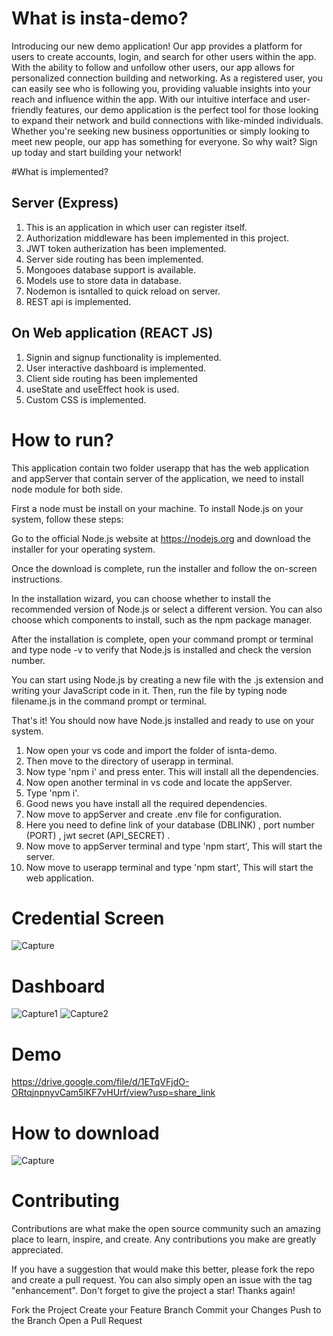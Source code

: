 # What is insta-demo?

Introducing our new demo application! Our app provides a platform for users to create accounts, login, and search for other users within the app. With the ability to follow and unfollow other users, our app allows for personalized connection building and networking. As a registered user, you can easily see who is following you, providing valuable insights into your reach and influence within the app. With our intuitive interface and user-friendly features, our demo application is the perfect tool for those looking to expand their network and build connections with like-minded individuals. Whether you're seeking new business opportunities or simply looking to meet new people, our app has something for everyone. So why wait? Sign up today and start building your network!

#What is implemented?

## Server (Express)

1) This is an application in which user can register itself.
2) Authorization middleware has been implemented in this project.
3) JWT token autherization has been implemented.
4) Server side routing has been implemented.
5) Mongooes database support is available.
6) Models use to store data in database.
7) Nodemon is isntalled to quick reload on server.
8) REST api is implemented.

## On Web application (REACT JS)

1) Signin and signup functionality is implemented.
2) User interactive dashboard is implemented.
3) Client side routing has been implemented
5) useState and useEffect hook is used.
6) Custom CSS is implemented.

# How to run?

This application contain two folder userapp that has the web application and appServer that contain server of the application, we need to install node module for both side.

First a node must be install on your machine. To install Node.js on your system, follow these steps:

Go to the official Node.js website at https://nodejs.org and download the installer for your operating system.

Once the download is complete, run the installer and follow the on-screen instructions.

In the installation wizard, you can choose whether to install the recommended version of Node.js or select a different version. You can also choose which components to install, such as the npm package manager.

After the installation is complete, open your command prompt or terminal and type node -v to verify that Node.js is installed and check the version number.

You can start using Node.js by creating a new file with the .js extension and writing your JavaScript code in it. Then, run the file by typing node filename.js in the command prompt or terminal.

That's it! You should now have Node.js installed and ready to use on your system.

1) Now open your vs code and import the folder of isnta-demo.
2) Then move to the directory of userapp in terminal.
3) Now type 'npm i' and press enter. This will install all the dependencies.
4) Now open another terminal in vs code and locate the appServer.
5) Type 'npm i'.
6) Good news you have install all the required dependencies.
7) Now move to appServer and create .env file for configuration.
8) Here you need to define link of your database (DBLINK) , port number (PORT) , jwt secret (API_SECRET) .
9) Now move to appServer terminal and type 'npm start', This will start the server.
10) Now move to userapp terminal and type 'npm start', This will start the web application.

# Credential Screen

![Capture](https://user-images.githubusercontent.com/65458742/234266074-4af77270-8286-4037-995f-dd29941b8498.JPG)

# Dashboard

![Capture1](https://user-images.githubusercontent.com/65458742/234266155-10d84941-8a9e-4dc3-b4a9-1c71171125ba.JPG)
![Capture2](https://user-images.githubusercontent.com/65458742/234266201-82318e5c-a0f0-44ed-bc39-145861000318.JPG)

# Demo

https://drive.google.com/file/d/1ETqVFjdO-ORtqjnpnyvCam5lKF7vHUrf/view?usp=share_link

# How to download

![Capture](https://user-images.githubusercontent.com/65458742/234266669-f8013981-93e5-4382-b3dd-53dc3001b0cb.JPG)

# Contributing

Contributions are what make the open source community such an amazing place to learn, inspire, and create. Any contributions you make are greatly appreciated.

If you have a suggestion that would make this better, please fork the repo and create a pull request. You can also simply open an issue with the tag "enhancement". Don't forget to give the project a star! Thanks again!

Fork the Project Create your Feature Branch Commit your Changes Push to the Branch Open a Pull Request
